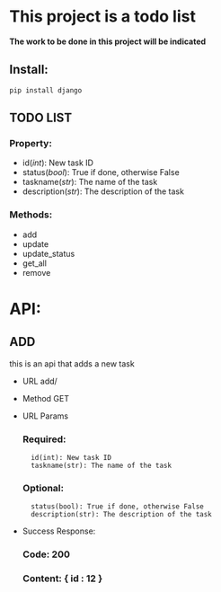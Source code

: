 # This project is a todo list

**The work to be done in this project will be indicated**

## **Install:**

`pip install django`

## TODO LIST
### Property:
- id(*int*): New task ID
- status(*bool*): True if done, otherwise False
- taskname(*str*): The name of the task
- description(*str*): The description of the task

### Methods:
- add
- update
- update_status
- get_all
- remove

# API:
## ADD
this is an api that adds a new task
- URL
    add/

- Method
    GET

- URL Params
    ### Required:
        id(int): New task ID
        taskname(str): The name of the task
    ### Optional:
        status(bool): True if done, otherwise False
        description(str): The description of the task

- Success Response:
    ### Code: 200
    ### Content: { id : 12 }
